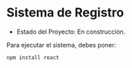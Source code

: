 <h1> Sistema de Registro</h1>

- Estado del Proyecto: En construcción.

Para ejecutar el sistema, debes poner:

```npm install react```
